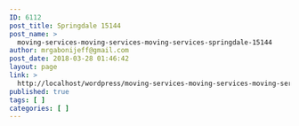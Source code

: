 ```yaml
---
ID: 6112
post_title: Springdale 15144
post_name: >
  moving-services-moving-services-moving-services-springdale-15144
author: mrgabonijeff@gmail.com
post_date: 2018-03-28 01:46:42
layout: page
link: >
  http://localhost/wordpress/moving-services-moving-services-moving-services-springdale-15144/
published: true
tags: [ ]
categories: [ ]
---
```

